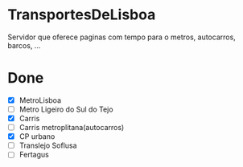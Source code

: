 # TransportesDeLisboa
Servidor que oferece paginas com tempo para o metros, autocarros, barcos, ...

# Done
- [X] MetroLisboa
- [ ] Metro Ligeiro do Sul do Tejo
- [X] Carris
- [ ] Carris metroplitana(autocarros)
- [X] CP urbano
- [ ] Translejo Soflusa
- [ ] Fertagus
